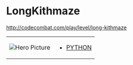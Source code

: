 # LongKithmaze 

http://codecombat.com/play/level/long-kithmaze
<table>
<tr>
<td>

![Hero Picture](hero.png?raw=true "Hero Picture")

</td>
<td>
<ul>
<li>

[PYTHON](LongKithmaze.py)

</li>
</td>
</tr>
<table>